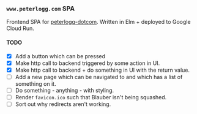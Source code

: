 ### `www.peterlogg.com` SPA

Frontend SPA for [peterlogg-dotcom](https://www.peterlogg.com). Written in Elm + deployed to Google Cloud Run.

#### TODO

- [x] Add a button which can be pressed
- [x] Make http call to backend triggered by some action in UI.
- [x] Make http call to backend + do something in UI with the return value.
- [ ] Add a new page which can be navigated to and which has a list of something on it.
- [ ] Do something - anything - with styling.
- [ ] Render `favicon.ico` such that Blauber isn't being squashed.
- [ ] Sort out why redirects aren't working.
